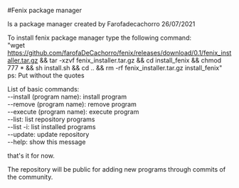 #Fenix package manager


Is a package manager created by Farofadecachorro 26/07/2021

To install fenix package manager type the following command:<br>
"wget https://github.com/farofaDeCachorro/fenix/releases/download/0.1/fenix_installer.tar.gz && tar -xzvf fenix_installer.tar.gz && cd install_fenix && chmod 777 * && sh install.sh && cd .. && rm -rf fenix_installer.tar.gz install_fenix"
<br>ps: Put without the quotes

List of basic commands:<br>
--install (program name): install program<br>
--remove (program name): remove program<br>
--execute (program name): execute program<br>
--list: list repository programs<br>
--list -i: list installed programs<br>
--update: update repository<br>
--help: show this message<br>
  
that's it for now.
 
The repository will be public for adding new programs through commits of the community.
